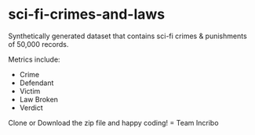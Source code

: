 # sci-fi-crimes-and-laws

Synthetically generated dataset that contains sci-fi crimes & punishments of 50,000 records.

Metrics include:
- Crime
- Defendant
- Victim
- Law Broken
- Verdict


Clone or Download the zip file and happy coding!
= Team Incribo
